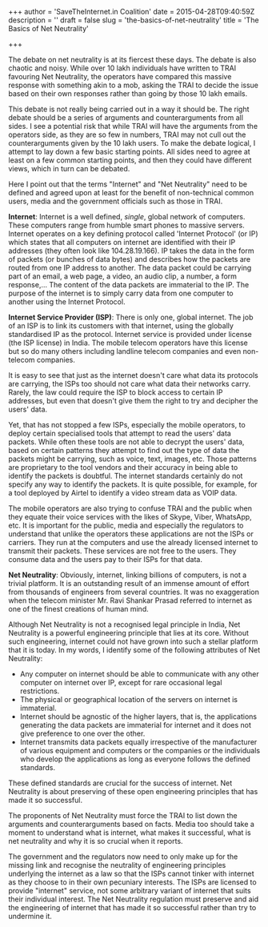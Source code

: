 +++
author = 'SaveTheInternet.in Coalition'
date = 2015-04-28T09:40:59Z
description = ''
draft = false
slug = 'the-basics-of-net-neutrality'
title = 'The Basics of Net Neutrality'

+++


The debate on net neutrality is at its fiercest these days. The debate is also chaotic and noisy. While over 10 lakh individuals have written to TRAI favouring Net Neutrality, the operators have compared this massive response with something akin to a mob, asking the TRAI to decide the issue based on their own responses rather than going by those 10 lakh emails.

This debate is not really being carried out in a way it should be. The right debate should be a series of arguments and counterarguments from all sides. I see a potential risk that while TRAI will have the arguments from the operators side, as they are so few in numbers, TRAI may not cull out the counterarguments given by the 10 lakh users. To make the debate logical, I attempt to lay down a few basic starting points. All sides need to agree at least on a few common starting points, and then they could have different views, which in turn can be debated.

Here I point out that the terms "Internet" and "Net Neutrality" need to be defined and agreed upon at least for the benefit of non-technical common users, media and the government officials such as those in TRAI.

**Internet**: Internet is a well defined, *single*, global network of computers. These computers range from humble smart phones to massive servers. Internet operates on a key defining protocol called 'Internet Protocol' (or IP) which states that all computers on internet are identified with their IP addresses (they often look like 104.28.19.166). IP takes the data in the form of packets (or bunches of data bytes) and describes how the packets are routed from one IP address to another. The data packet could be carrying part of an email, a web page, a video, an audio clip, a number, a form response,... The content of the data packets are immaterial to the IP. The purpose of the internet is to simply carry data from one computer to another using the Internet Protocol.

**Internet Service Provider (ISP)**: There is only one, global internet. The job of an ISP is to link its customers with that internet, using the globally standardised IP as the protocol. Internet service is provided under license (the ISP license) in India. The mobile telecom operators have this license but so do many others including landline telecom companies and even non-telecom companies.

It is easy to see that just as the internet doesn't care what data its protocols are carrying, the ISPs too should not care what data their networks carry. Rarely, the law could require the ISP to block access to certain IP addresses, but even that doesn't give them the right to try and decipher the users' data.

Yet, that has not stopped a few ISPs, especially the mobile operators, to deploy certain specialised tools that attempt to read the users' data packets. While often these tools are not able to decrypt the users' data, based on certain patterns they attempt to find out the type of data the packets might be carrying, such as voice, text, images, etc. Those patterns are proprietary to the tool vendors and their accuracy in being able to identify the packets is doubtful. The internet standards certainly do not specify any way to identify the packets. It is quite possible, for example, for a tool deployed by Airtel to identify a video stream data as VOIP data.

The mobile operators are also trying to confuse TRAI and the public when they equate their voice services with the likes of Skype, Viber, WhatsApp, etc. It is important for the public, media and especially the regulators to understand that unlike the operators these applications are not the ISPs or carriers. They run at the computers and use the already licensed internet to transmit their packets. These services are not free to the users. They consume data and the users pay to their ISPs for that data.

**Net Neutrality**: Obviously, internet, linking billions of computers, is not a trivial platform. It is an outstanding result of an immense amount of effort from thousands of engineers from several countries. It was no exaggeration when the telecom minister Mr. Ravi Shankar Prasad referred to internet as one of the finest creations of human mind.

Although Net Neutrality is not a recognised legal principle in India, Net Neutrality is a powerful engineering principle that lies at its core. Without such engineering, internet could not have grown into such a stellar platform that it is today. In my words, I identify some of the following attributes of Net Neutrality:

* Any computer on internet should be able to communicate with any other computer on internet over IP, except for rare occasional legal restrictions.
* The physical or geographical location of the servers on internet is immaterial.
* Internet should be agnostic of the higher layers, that is, the applications generating the data packets are immaterial for internet and it does not give preference to one over the other.
* Internet transmits data packets equally irrespective of the manufacturer of various equipment and computers or the companies or the individuals who develop the applications as long as everyone follows the defined standards.

These defined standards are crucial for the success of internet. Net Neutrality is about preserving of these open engineering principles that has made it so successful.

The proponents of Net Neutrality must force the TRAI to list down the arguments and counterarguments based on facts. Media too should take a moment to understand what is internet, what makes it successful, what is net neutrality and why it is so crucial when it reports.

The government and the regulators now need to only make up for the missing link and recognise the neutrality of engineering principles underlying the internet as a law so that the ISPs cannot tinker with internet as they choose to in their own pecuniary interests. The ISPs are licensed to provide "internet" service, not some arbitrary variant of internet that suits their individual interest. The Net Neutrality regulation must preserve and aid the engineering of internet that has made it so successful rather than try to undermine it.

